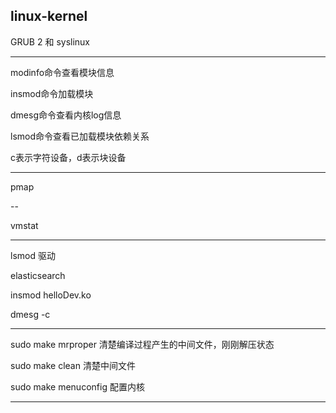linux-kernel
---
GRUB 2 和 syslinux

---
modinfo命令查看模块信息

insmod命令加载模块

dmesg命令查看内核log信息

lsmod命令查看已加载模块依赖关系

c表示字符设备，d表示块设备

---

pmap

--

vmstat

---

lsmod 驱动

elasticsearch

insmod helloDev.ko

dmesg -c

---

sudo make mrproper 清楚编译过程产生的中间文件，刚刚解压状态

sudo make clean 清楚中间文件

sudo make menuconfig 配置内核


---

